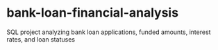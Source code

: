 # bank-loan-financial-analysis
SQL project analyzing bank loan applications, funded amounts, interest rates, and loan statuses
